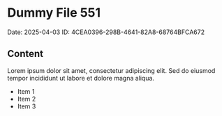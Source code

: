 # Dummy File 551

Date: 2025-04-03
ID: 4CEA0396-298B-4641-82A8-68764BFCA672

## Content

Lorem ipsum dolor sit amet, consectetur adipiscing elit.
Sed do eiusmod tempor incididunt ut labore et dolore magna aliqua.

* Item 1
* Item 2
* Item 3

